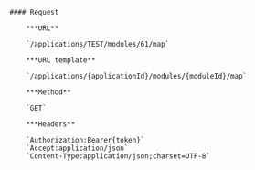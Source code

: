     #### Request

        ***URL**

        `/applications/TEST/modules/61/map`

        ***URL template**

        `/applications/{applicationId}/modules/{moduleId}/map`

        ***Method**

        `GET`

        ***Headers**

        `Authorization:Bearer{token}`
        `Accept:application/json`
        `Content-Type:application/json;charset=UTF-8`
